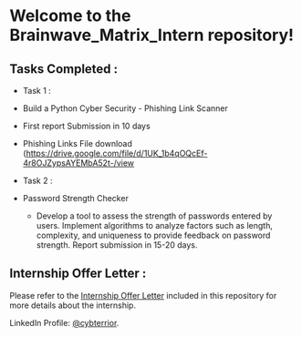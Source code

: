 # Welcome to the Brainwave_Matrix_Intern repository!



## Tasks Completed :
- Task 1 :
- Build a Python Cyber Security - Phishing Link Scanner
- First report Submission in 10 days
- Phishing Links File download (https://drive.google.com/file/d/1UK_1b4qOQcEf-4r8OJZypsAYEMbA52t-/view

- Task 2 :
- Password Strength Checker
  - Develop a tool to assess the strength of passwords entered by users. Implement
    algorithms to analyze factors such as length, complexity, and uniqueness to provide
    feedback on password strength.
    Report submission in 15-20 days.

## Internship Offer Letter :
Please refer to the [Internship Offer Letter](./Internship_Offer_Letter.pdf) included in this repository for more details about the internship.

LinkedIn Profile: [@cybterrior](https://www.linkedin.com/in/sagar-shahi1221/).

